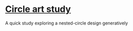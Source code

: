 # [Circle art study](https://lourd.github.io/circle-art-study)

A quick study exploring a nested-circle design generatively
